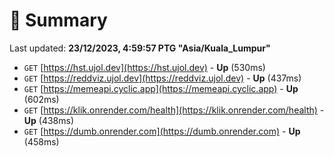 # 📖 Summary
Last updated: **23/12/2023, 4:59:57 PTG "Asia/Kuala_Lumpur"**

- `GET` [https://hst.ujol.dev](https://hst.ujol.dev) - **Up** (530ms)
- `GET` [https://reddviz.ujol.dev](https://reddviz.ujol.dev) - **Up** (437ms)
- `GET` [https://memeapi.cyclic.app](https://memeapi.cyclic.app) - **Up** (602ms)
- `GET` [https://klik.onrender.com/health](https://klik.onrender.com/health) - **Up** (438ms)
- `GET` [https://dumb.onrender.com](https://dumb.onrender.com) - **Up** (458ms)
